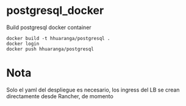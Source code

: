 # postgresql_docker
Build postgresql docker container

	docker build -t hhuaranga/postgresql .
	docker login
	docker push hhuaranga/postgresql

# Nota
Solo el yaml del despliegue es necesario, los ingress del LB se crean directamente desde Rancher, de momento